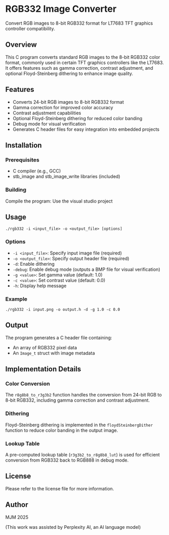 
# RGB332 Image Converter

Convert RGB images to 8-bit RGB332 format for LT7683 TFT graphics controller compatibility.

## Overview

This C program converts standard RGB images to the 8-bit RGB332 color format, commonly used in certain TFT graphics controllers like the LT7683. It offers features such as gamma correction, contrast adjustment, and optional Floyd-Steinberg dithering to enhance image quality.

## Features

- Converts 24-bit RGB images to 8-bit RGB332 format
- Gamma correction for improved color accuracy
- Contrast adjustment capabilities
- Optional Floyd-Steinberg dithering for reduced color banding
- Debug mode for visual verification
- Generates C header files for easy integration into embedded projects

## Installation

### Prerequisites

- C compiler (e.g., GCC)
- stb_image and stb_image_write libraries (included)

### Building

Compile the program: 
Use the visual studio project

## Usage

`./rgb332 -i <input_file> -o <output_file> [options]`

### Options

- `-i <input_file>`: Specify input image file (required)
- `-o <output_file>`: Specify output header file (required)
- `-d`: Enable dithering
- `-debug`: Enable debug mode (outputs a BMP file for visual verification)
- `-g <value>`: Set gamma value (default: 1.0)
- `-c <value>`: Set contrast value (default: 0.0)
- `-h`: Display help message

### Example

`./rgb332 -i input.png -o output.h -d -g 1.0 -c 0.0`

## Output

The program generates a C header file containing:
- An array of RGB332 pixel data
- An `Image_t` struct with image metadata

## Implementation Details

### Color Conversion

The `r8g8b8_to_r3g3b2` function handles the conversion from 24-bit RGB to 8-bit RGB332, including gamma correction and contrast adjustment.

### Dithering

Floyd-Steinberg dithering is implemented in the `floydSteinbergDither` function to reduce color banding in the output image.

### Lookup Table

A pre-computed lookup table (`r3g3b2_to_r8g8b8_lut`) is used for efficient conversion from RGB332 back to RGB888 in debug mode.

## License

Please refer to the license file for more information.

## Author

MJM 2025

(This work was assisted by Perplexity AI, an AI language model)
